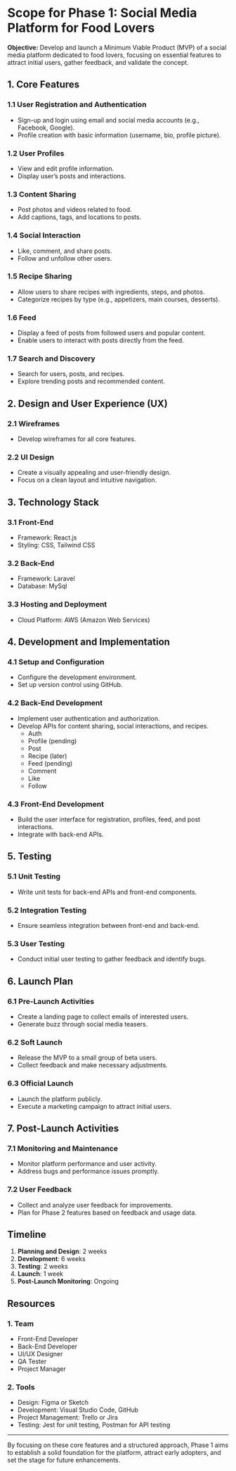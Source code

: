 # Scope for Phase 1: Social Media Platform for Food Lovers

**Objective:**
Develop and launch a Minimum Viable Product (MVP) of a social media platform dedicated to food lovers, focusing on essential features to attract initial users, gather feedback, and validate the concept.

## 1. Core Features

### 1.1 User Registration and Authentication

- Sign-up and login using email and social media accounts (e.g., Facebook, Google).
- Profile creation with basic information (username, bio, profile picture).

### 1.2 User Profiles

- View and edit profile information.
- Display user’s posts and interactions.

### 1.3 Content Sharing

- Post photos and videos related to food.
- Add captions, tags, and locations to posts.

### 1.4 Social Interaction

- Like, comment, and share posts.
- Follow and unfollow other users.

### 1.5 Recipe Sharing

- Allow users to share recipes with ingredients, steps, and photos.
- Categorize recipes by type (e.g., appetizers, main courses, desserts).

### 1.6 Feed

- Display a feed of posts from followed users and popular content.
- Enable users to interact with posts directly from the feed.

### 1.7 Search and Discovery

- Search for users, posts, and recipes.
- Explore trending posts and recommended content.

## 2. Design and User Experience (UX)

### 2.1 Wireframes

- Develop wireframes for all core features.

### 2.2 UI Design

- Create a visually appealing and user-friendly design.
- Focus on a clean layout and intuitive navigation.

## 3. Technology Stack

### 3.1 Front-End

- Framework: React.js
- Styling: CSS, Tailwind CSS

### 3.2 Back-End

- Framework: Laravel
- Database: MySql

### 3.3 Hosting and Deployment

- Cloud Platform: AWS (Amazon Web Services)

## 4. Development and Implementation

### 4.1 Setup and Configuration

- Configure the development environment.
- Set up version control using GitHub.

### 4.2 Back-End Development

- Implement user authentication and authorization.
- Develop APIs for content sharing, social interactions, and recipes.
  - Auth
  - Profile (pending)
  - Post
  - Recipe (later)
  - Feed (pending)
  - Comment
  - Like
  - Follow

### 4.3 Front-End Development

- Build the user interface for registration, profiles, feed, and post interactions.
- Integrate with back-end APIs.

## 5. Testing

### 5.1 Unit Testing

- Write unit tests for back-end APIs and front-end components.

### 5.2 Integration Testing

- Ensure seamless integration between front-end and back-end.

### 5.3 User Testing

- Conduct initial user testing to gather feedback and identify bugs.

## 6. Launch Plan

### 6.1 Pre-Launch Activities

- Create a landing page to collect emails of interested users.
- Generate buzz through social media teasers.

### 6.2 Soft Launch

- Release the MVP to a small group of beta users.
- Collect feedback and make necessary adjustments.

### 6.3 Official Launch

- Launch the platform publicly.
- Execute a marketing campaign to attract initial users.

## 7. Post-Launch Activities

### 7.1 Monitoring and Maintenance

- Monitor platform performance and user activity.
- Address bugs and performance issues promptly.

### 7.2 User Feedback

- Collect and analyze user feedback for improvements.
- Plan for Phase 2 features based on feedback and usage data.

## Timeline

1. **Planning and Design**: 2 weeks
2. **Development**: 6 weeks
3. **Testing**: 2 weeks
4. **Launch**: 1 week
5. **Post-Launch Monitoring**: Ongoing

## Resources

### 1. Team

- Front-End Developer
- Back-End Developer
- UI/UX Designer
- QA Tester
- Project Manager

### 2. Tools

- Design: Figma or Sketch
- Development: Visual Studio Code, GitHub
- Project Management: Trello or Jira
- Testing: Jest for unit testing, Postman for API testing

---

By focusing on these core features and a structured approach, Phase 1 aims to establish a solid foundation for the platform, attract early adopters, and set the stage for future enhancements.
